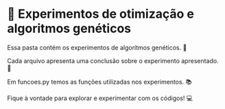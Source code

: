# 🧬 Experimentos de otimização e algoritmos genéticos

Essa pasta contém os experimentos de algorítmos genéticos. 🧬

Cada arquivo apresenta uma conclusão sobre o experimento apresentado. 📝

Em funcoes.py temos as funções utilizadas nos experimentos. 📚

Fique à vontade para explorar e experimentar com os códigos! 💻